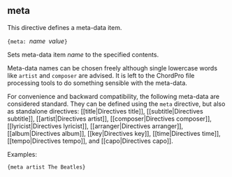 ## meta

This directive defines a meta-data item.

`{meta: `_name_` `_value_`}`

Sets meta-data item _name_ to the specified contents.

Meta-data names can be chosen freely although single lowercase words like `artist` and `composer` are advised. It is left to the ChordPro file processing tools to do something sensible with the meta-data.

For convenience and backward compatibility, the following meta-data are considered standard. They can be defined using the `meta` directive, but also as standalone directives: [[title|Directives title]],
[[subtitle|Directives subtitle]],
[[artist|Directives artist]],
[[composer|Directives composer]],
[[lyricist|Directives lyricist]],
[[arranger|Directives arranger]],
[[album|Directives album]],
[[key|Directives key]],
[[time|Directives time]],
[[tempo|Directives tempo]],
and
[[capo|Directives capo]].

Examples:

    {meta artist The Beatles}


